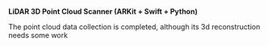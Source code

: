 **LiDAR 3D Point Cloud Scanner (ARKit + Swift + Python)**


The point cloud data collection is completed, although its 3d reconstruction needs some work
